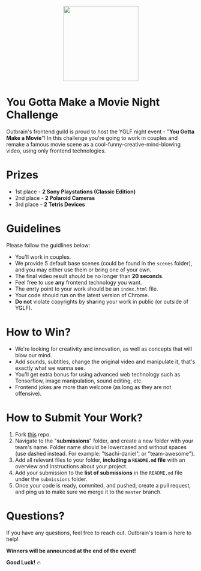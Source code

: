 <p align="center">
  <img src="https://raw.githubusercontent.com/outbrain/tech-companies-logos-in-css/master/assets/guild.png" height=200 />
</p>

# You Gotta Make a Movie Night Challenge

Outbrain's frontend guild is proud to host the YGLF night event - "**You Gotta Make a Movie**"!
In this challenge you're going to work in couples and remake a famous movie scene as a cool-funny-creative-mind-blowing video, using only frontend technologies.

# Prizes

- 1st place - **2 Sony Playstations (Classic Edition)**
- 2nd place - **2 Polaroid Cameras**
- 3rd place - **2 Tetris Devices**

# Guidelines

Please follow the guidlines below:

- You'll work in couples. 
- We provide 5 default base scenes (could be found in the `scenes` folder), and you may either use them or bring one of your own.
- The final video result should be no longer than **20 seconds**.
- Feel free to use **any** frontend technology you want.
- The enrty point to your work should be an `index.html` file.
- Your code should run on the latest version of Chrome.
- **Do not** violate copyrights by sharing your work in public (or outside of YGLF).

# How to Win?

- We're looking for creativity and innovation, as well as concepts that will blow our mind.
- Add sounds, subtitles, change the original video and manipulate it, that's exactly what we wanna see.
- You'll get extra bonus for using advanced web technology such as Tensorflow, image manipulation, sound editing, etc.
- Frontend jokes are more than welcome (as long as they are not offensive).

# How to Submit Your Work?

1. Fork [this](https://github.com/outbrain/tech-companies-logos-in-css) repo.
2. Navigate to the "**submissions**" folder, and create a new folder with your team's name. Folder name should be lowercased and without spaces (use dashed instead. For example: "tsachi-daniel", or "team-awesome").
3. Add all relevant files to your folder, **including a `README.md` file** with an overview and instructions about your project.
4. Add your submission to the **list of submissions** in the `README.md` file under the `submissions` folder.
4. Once your code is ready, commited, and pushed, create a pull request, and ping us to make sure we merge it to the `master` branch.

# Questions?
If you have any questions, feel free to reach out. Outbrain's team is here to help!

**Winners will be announced at the end of the event!**

**Good Luck!** 🔥
